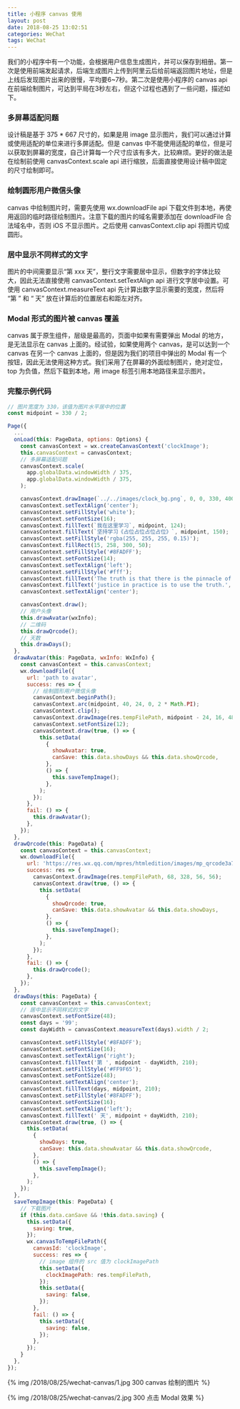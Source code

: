 ```yaml
---
title: 小程序 canvas 使用
layout: post
date: 2018-08-25 13:02:51
categories: WeChat
tags: WeChat
---
```


我们的小程序中有一个功能，会根据用户信息生成图片，并可以保存到相册。第一次是使用前端发起请求，后端生成图片上传到阿里云后给前端返回图片地址，但是上线后发现图片出来的很慢，平均要6~7秒。第二次是使用小程序的 canvas api 在前端绘制图片，可达到平局在3秒左右，但这个过程也遇到了一些问题，描述如下。

### 多屏幕适配问题

设计稿是基于 375 * 667 尺寸的，如果是用 image 显示图片，我们可以通过计算或使用适配的单位来进行多屏适配。但是 canvas 中不能使用适配的单位，但是可以获取到屏幕的宽度，自己计算每一个尺寸应该有多大，比较麻烦。更好的做法是在绘制前使用 canvasContext.scale api 进行缩放，后面直接使用设计稿中固定的尺寸绘制即可。

### 绘制圆形用户微信头像

canvas 中绘制图片时，需要先使用 wx.downloadFile api 下载文件到本地，再使用返回的临时路径绘制图片。注意下载的图片的域名需要添加在 downloadFile 合法域名中，否则 iOS 不显示图片。之后使用 canvasContext.clip api 将图片切成圆形。

### 居中显示不同样式的文字

图片的中间需要显示“第 xxx 天”，整行文字需要居中显示，但数字的字体比较大，因此无法直接使用 canvasContext.setTextAlign api 进行文字居中设置。可使用 canvasContext.measureText
 api 先计算出数字显示需要的宽度，然后将 “第 ” 和 “ 天” 放在计算后的位置居右和距左对齐。

### Modal 形式的图片被 canvas 覆盖

canvas 属于原生组件，层级是最高的，页面中如果有需要弹出 Modal 的地方，是无法显示在 canvas 上面的。经试验，如果使用两个 canvas，是可以达到一个 canvas 在另一个 canvas 上面的，但是因为我们的项目中弹出的 Modal 有一个按钮，因此无法使用这种方式。我们采用了在屏幕的外面绘制图片，绝对定位，top 为负值，然后下载到本地，用 image 标签引用本地路径来显示图片。

### 完整示例代码

```js
// 图片宽度为 330，该值为图片水平居中的位置
const midpoint = 330 / 2;

Page({
  ...
  onLoad(this: PageData, options: Options) {
    const canvasContext = wx.createCanvasContext('clockImage');
    this.canvasContext = canvasContext;
    // 多屏幕适配问题
    canvasContext.scale(
      app.globalData.windowWidth / 375,
      app.globalData.windowWidth / 375,
    );

    canvasContext.drawImage(`../../images/clock_bg.png`, 0, 0, 330, 400);
    canvasContext.setTextAlign('center');
    canvasContext.setFillStyle('white');
    canvasContext.setFontSize(16);
    canvasContext.fillText(`我在这里学习`, midpoint, 124);
    canvasContext.fillText(`坚持学习《占位占位占位占位》`, midpoint, 150);
    canvasContext.setFillStyle('rgba(255, 255, 255, 0.15)');
    canvasContext.fillRect(15, 258, 300, 50);
    canvasContext.setFillStyle('#8FADFF');
    canvasContext.setFontSize(14);
    canvasContext.setTextAlign('left');
    canvasContext.setFillStyle('#fff');
    canvasContext.fillText('The truth is that there is the pinnacle of', 22, 278);
    canvasContext.fillText('justice in practice is to use the truth.', 22, 298);
    canvasContext.setTextAlign('center');

    canvasContext.draw();
    // 用户头像
    this.drawAvatar(wxInfo);
    // 二维码
    this.drawQrcode();
    // 天数
    this.drawDays();
  },
  drawAvatar(this: PageData, wxInfo: WxInfo) {
    const canvasContext = this.canvasContext;
    wx.downloadFile({
      url: 'path to avatar',
      success: res => {
        // 绘制圆形用户微信头像
        canvasContext.beginPath();
        canvasContext.arc(midpoint, 40, 24, 0, 2 * Math.PI);
        canvasContext.clip();
        canvasContext.drawImage(res.tempFilePath, midpoint - 24, 16, 48, 48);
        canvasContext.setFontSize(12);
        canvasContext.draw(true, () => {
          this.setData(
            {
              showAvatar: true,
              canSave: this.data.showDays && this.data.showQrcode,
            },
            () => {
              this.saveTempImage();
            },
          );
        });
      },
      fail: () => {
        this.drawAvatar();
      },
    });
  },
  drawQrcode(this: PageData) {
    const canvasContext = this.canvasContext;
    wx.downloadFile({
      url: 'https://res.wx.qq.com/mpres/htmledition/images/mp_qrcode3a7b38.gif',
      success: res => {
        canvasContext.drawImage(res.tempFilePath, 68, 328, 56, 56);
        canvasContext.draw(true, () => {
          this.setData(
            {
              showQrcode: true,
              canSave: this.data.showAvatar && this.data.showDays,
            },
            () => {
              this.saveTempImage();
            },
          );
        });
      },
      fail: () => {
        this.drawQrcode();
      },
    });
  },
  drawDays(this: PageData) {
    const canvasContext = this.canvasContext;
    // 居中显示不同样式的文字
    canvasContext.setFontSize(48);
    const days = '99';
    const dayWidth = canvasContext.measureText(days).width / 2;

    canvasContext.setFillStyle('#8FADFF');
    canvasContext.setFontSize(16);
    canvasContext.setTextAlign('right');
    canvasContext.fillText('第 ', midpoint - dayWidth, 210);
    canvasContext.setFillStyle('#FF9F65');
    canvasContext.setFontSize(48);
    canvasContext.setTextAlign('center');
    canvasContext.fillText(days, midpoint, 210);
    canvasContext.setFillStyle('#8FADFF');
    canvasContext.setFontSize(16);
    canvasContext.setTextAlign('left');
    canvasContext.fillText(' 天', midpoint + dayWidth, 210);
    canvasContext.draw(true, () => {
      this.setData(
        {
          showDays: true,
          canSave: this.data.showAvatar && this.data.showQrcode,
        },
        () => {
          this.saveTempImage();
        },
      );
    });
  },
  saveTempImage(this: PageData) {
    // 下载图片
    if (this.data.canSave && !this.data.saving) {
      this.setData({
        saving: true,
      });
      wx.canvasToTempFilePath({
        canvasId: 'clockImage',
        success: res => {
          // image 组件的 src 值为 clockImagePath
          this.setData({
            clockImagePath: res.tempFilePath,
          });
          this.setData({
            saving: false,
          });
        },
        fail: () => {
          this.setData({
            saving: false,
          });
        },
      });
    }
  },
});
```

{% img /2018/08/25/wechat-canvas/1.jpg 300 canvas 绘制的图片 %}

{% img /2018/08/25/wechat-canvas/2.jpg 300 点击 Modal 效果 %}